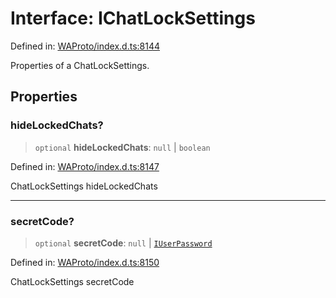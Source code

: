 # Interface: IChatLockSettings

Defined in: [WAProto/index.d.ts:8144](https://github.com/Fokusdotid/bail/blob/3bcafd64e13ba51a595ace0ee7bd2c9c52ab1814/WAProto/index.d.ts#L8144)

Properties of a ChatLockSettings.

## Properties

### hideLockedChats?

> `optional` **hideLockedChats**: `null` \| `boolean`

Defined in: [WAProto/index.d.ts:8147](https://github.com/Fokusdotid/bail/blob/3bcafd64e13ba51a595ace0ee7bd2c9c52ab1814/WAProto/index.d.ts#L8147)

ChatLockSettings hideLockedChats

***

### secretCode?

> `optional` **secretCode**: `null` \| [`IUserPassword`](IUserPassword.md)

Defined in: [WAProto/index.d.ts:8150](https://github.com/Fokusdotid/bail/blob/3bcafd64e13ba51a595ace0ee7bd2c9c52ab1814/WAProto/index.d.ts#L8150)

ChatLockSettings secretCode
